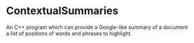 # ContextualSummaries
An C++ program which can provide a Google-like summary of a document a list of positions of words and phrases to highlight.
